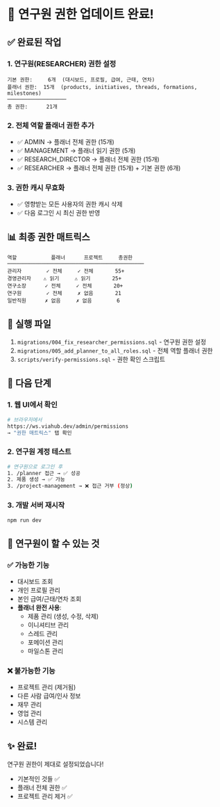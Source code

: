 # 🎉 연구원 권한 업데이트 완료!

## ✅ 완료된 작업

### 1. 연구원(RESEARCHER) 권한 설정
```
기본 권한:     6개  (대시보드, 프로필, 급여, 근태, 연차)
플래너 권한:  15개  (products, initiatives, threads, formations, milestones)
───────────────────
총 권한:      21개
```

### 2. 전체 역할 플래너 권한 추가
- ✅ ADMIN → 플래너 전체 권한 (15개)
- ✅ MANAGEMENT → 플래너 읽기 권한 (5개)
- ✅ RESEARCH_DIRECTOR → 플래너 전체 권한 (15개)
- ✅ RESEARCHER → 플래너 전체 권한 (15개) + 기본 권한 (6개)

### 3. 권한 캐시 무효화
- ✅ 영향받는 모든 사용자의 권한 캐시 삭제
- ✅ 다음 로그인 시 최신 권한 반영

## 📊 최종 권한 매트릭스

```
역할           플래너      프로젝트     총권한
────────────────────────────────────────────
관리자        ✓ 전체     ✓ 전체       55+
경영관리자    ⚠ 읽기     ⚠ 읽기       25+
연구소장      ✓ 전체     ✓ 전체       20+
연구원        ✓ 전체     ✗ 없음       21
일반직원      ✗ 없음     ✗ 없음        6
```

## 🚀 실행 파일

1. `migrations/004_fix_researcher_permissions.sql` - 연구원 권한 설정
2. `migrations/005_add_planner_to_all_roles.sql` - 전체 역할 플래너 권한
3. `scripts/verify-permissions.sql` - 권한 확인 스크립트

## 📝 다음 단계

### 1. 웹 UI에서 확인
```bash
# 브라우저에서
https://ws.viahub.dev/admin/permissions
→ "권한 매트릭스" 탭 확인
```

### 2. 연구원 계정 테스트
```bash
# 연구원으로 로그인 후
1. /planner 접근 → ✅ 성공
2. 제품 생성 → ✅ 가능
3. /project-management → ❌ 접근 거부 (정상)
```

### 3. 개발 서버 재시작
```bash
npm run dev
```

## 🎯 연구원이 할 수 있는 것

### ✅ 가능한 기능
- 대시보드 조회
- 개인 프로필 관리
- 본인 급여/근태/연차 조회
- **플래너 완전 사용**:
  - 제품 관리 (생성, 수정, 삭제)
  - 이니셔티브 관리
  - 스레드 관리
  - 포메이션 관리
  - 마일스톤 관리

### ❌ 불가능한 기능
- 프로젝트 관리 (제거됨)
- 다른 사람 급여/인사 정보
- 재무 관리
- 영업 관리
- 시스템 관리

## ✨ 완료!

연구원 권한이 제대로 설정되었습니다!
- 기본적인 것들 ✅
- 플래너 전체 권한 ✅
- 프로젝트 관리 제거 ✅
